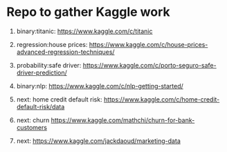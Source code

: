 # Repo to gather Kaggle work

1) binary:titanic: https://www.kaggle.com/c/titanic

2) regression:house prices: https://www.kaggle.com/c/house-prices-advanced-regression-techniques/

3) probability:safe driver: https://www.kaggle.com/c/porto-seguro-safe-driver-prediction/

4) binary:nlp: https://www.kaggle.com/c/nlp-getting-started/

5) next: home credit default risk: https://www.kaggle.com/c/home-credit-default-risk/data

6) next: churn https://www.kaggle.com/mathchi/churn-for-bank-customers

7) next: https://www.kaggle.com/jackdaoud/marketing-data
